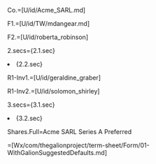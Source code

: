 Co.=[U/id/Acme_SARL.md]

F1.=[U/id/TW/mdangear.md]

F2.=[U/id/roberta_robinson]

2.secs={2.1.sec}<li>{2.2.sec}

R1-Inv1.=[U/id/geraldine_graber]

R1-Inv2.=[U/id/solomon_shirley]

3.secs={3.1.sec}<li>{3.2.sec}

Shares.Full=Acme SARL Series A Preferred

=[Wx/com/thegalionproject/term-sheet/Form/01-WithGalionSuggestedDefaults.md]